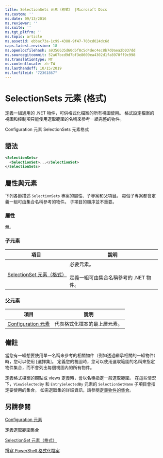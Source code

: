 ```yaml
---
title: SelectionSets 元素（格式） |Microsoft Docs
ms.custom: ''
ms.date: 09/13/2016
ms.reviewer: ''
ms.suite: ''
ms.tgt_pltfrm: ''
ms.topic: article
ms.assetid: ebbac73a-1c99-4388-9f47-703cd024dc6d
caps.latest.revision: 18
ms.openlocfilehash: a9356635d60d5f8c5d4dec4ec8b7d0aea2b037dd
ms.sourcegitcommit: 52a67bcd9d7bf3e8600ea4302d1fa8970ff9c998
ms.translationtype: MT
ms.contentlocale: zh-TW
ms.lasthandoff: 10/15/2019
ms.locfileid: "72361867"
---
```

# <a name="selectionsets-element-format"></a>SelectionSets 元素 (格式)

定義一組通用的 .NET 物件，可供格式化檔案的所有視圖使用。 格式設定檔案的視圖和控制項只能使用選取範圍的名稱來參考一組完整的物件。

Configuration 元素 SelectionSets 元素格式

## <a name="syntax"></a>語法

```xml
<SelectionSets>
  <SelectionSet>...</SelectionSet>
</SelectionSets>
```

## <a name="attributes-and-elements"></a>屬性與元素

下列各節描述 `SelectionSets` 專案的屬性、子專案和父項目。 每個子專案都會定義一組可由集合名稱參考的物件。 子項目的順序並不重要。

### <a name="attributes"></a>屬性

無。

### <a name="child-elements"></a>子元素

|項目|說明|
|-------------|-----------------|
|[SelectionSet 元素（格式）](./selectionset-element-format.md)|必要元素。<br /><br /> 定義一組可由集合名稱參考的 .NET 物件。|

### <a name="parent-elements"></a>父元素

|項目|說明|
|-------------|-----------------|
|[Configuration 元素](./configuration-element-format.md)|代表格式化檔案的最上層元素。|

## <a name="remarks"></a>備註

當您有一組想要使用單一名稱來參考的相關物件（例如透過繼承相關的一組物件）時，您可以使用 [選擇集]。 定義您的視圖時，您可以使用選取範圍的名稱來指定物件集合，而不會列出每個視圖內的所有物件。

定義格式檔案的觀點或 views 定義時，會以名稱指定一般選取範圍。 在這些情況下，`ViewSelectedBy` 和 `EntrySelectedBy` 元素的 `SelectionSetName` 子項目會指定要使用的集合。 如需選取集的詳細資訊，請參閱[定義物件的集合](./defining-selection-sets.md)。

## <a name="see-also"></a>另請參閱

[Configuration 元素](./configuration-element-format.md)

[定義選取範圍集合](./defining-selection-sets.md)

[SelectionSet 元素（格式）](./selectionset-element-format.md)

[撰寫 PowerShell 格式化檔案](./writing-a-powershell-formatting-file.md)
